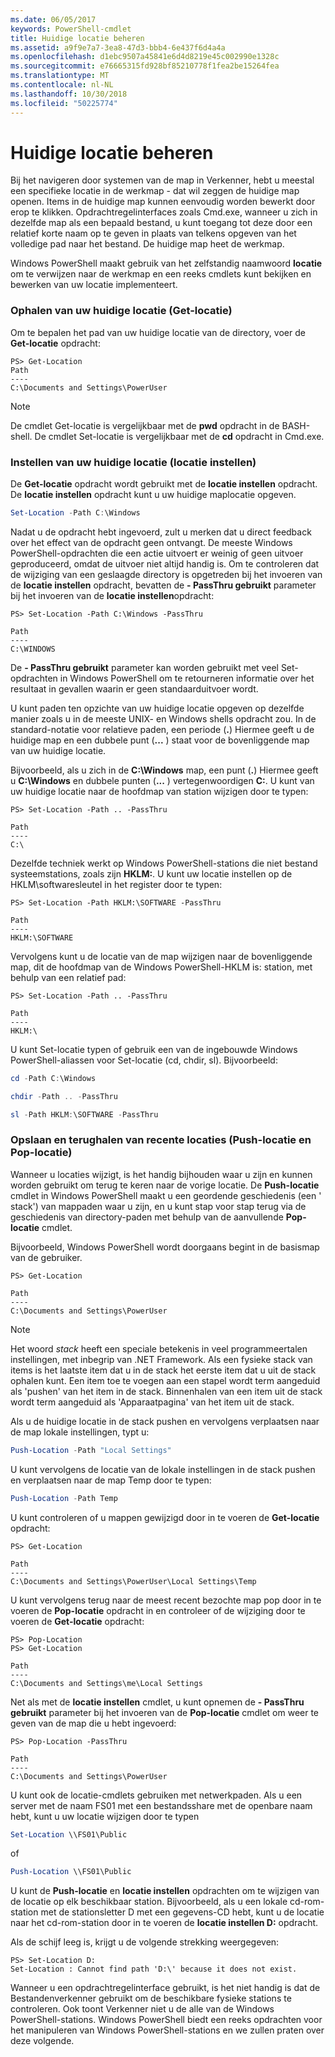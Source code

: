 ```yaml
---
ms.date: 06/05/2017
keywords: PowerShell-cmdlet
title: Huidige locatie beheren
ms.assetid: a9f9e7a7-3ea8-47d3-bbb4-6e437f6d4a4a
ms.openlocfilehash: d1ebc9507a45841e6d4d8219e45c002990e1328c
ms.sourcegitcommit: e76665315fd928bf85210778f1fea2be15264fea
ms.translationtype: MT
ms.contentlocale: nl-NL
ms.lasthandoff: 10/30/2018
ms.locfileid: "50225774"
---
```

# <a name="managing-current-location"></a>Huidige locatie beheren

Bij het navigeren door systemen van de map in Verkenner, hebt u meestal een specifieke locatie in de werkmap - dat wil zeggen de huidige map openen. Items in de huidige map kunnen eenvoudig worden bewerkt door erop te klikken. Opdrachtregelinterfaces zoals Cmd.exe, wanneer u zich in dezelfde map als een bepaald bestand, u kunt toegang tot deze door een relatief korte naam op te geven in plaats van telkens opgeven van het volledige pad naar het bestand. De huidige map heet de werkmap.

Windows PowerShell maakt gebruik van het zelfstandig naamwoord **locatie** om te verwijzen naar de werkmap en een reeks cmdlets kunt bekijken en bewerken van uw locatie implementeert.

### <a name="getting-your-current-location-get-location"></a>Ophalen van uw huidige locatie (Get-locatie)

Om te bepalen het pad van uw huidige locatie van de directory, voer de **Get-locatie** opdracht:

```
PS> Get-Location
Path
----
C:\Documents and Settings\PowerUser
```

> [!NOTE]
> De cmdlet Get-locatie is vergelijkbaar met de **pwd** opdracht in de BASH-shell. De cmdlet Set-locatie is vergelijkbaar met de **cd** opdracht in Cmd.exe.

### <a name="setting-your-current-location-set-location"></a>Instellen van uw huidige locatie (locatie instellen)

De **Get-locatie** opdracht wordt gebruikt met de **locatie instellen** opdracht. De **locatie instellen** opdracht kunt u uw huidige maplocatie opgeven.

```powershell
Set-Location -Path C:\Windows
```

Nadat u de opdracht hebt ingevoerd, zult u merken dat u direct feedback over het effect van de opdracht geen ontvangt. De meeste Windows PowerShell-opdrachten die een actie uitvoert er weinig of geen uitvoer geproduceerd, omdat de uitvoer niet altijd handig is. Om te controleren dat de wijziging van een geslaagde directory is opgetreden bij het invoeren van de **locatie instellen** opdracht, bevatten de **- PassThru gebruikt** parameter bij het invoeren van de **locatie instellen**opdracht:

```
PS> Set-Location -Path C:\Windows -PassThru

Path
----
C:\WINDOWS
```

De **- PassThru gebruikt** parameter kan worden gebruikt met veel Set-opdrachten in Windows PowerShell om te retourneren informatie over het resultaat in gevallen waarin er geen standaarduitvoer wordt.

U kunt paden ten opzichte van uw huidige locatie opgeven op dezelfde manier zoals u in de meeste UNIX- en Windows shells opdracht zou. In de standard-notatie voor relatieve paden, een periode (**.**) Hiermee geeft u de huidige map en een dubbele punt (**...** ) staat voor de bovenliggende map van uw huidige locatie.

Bijvoorbeeld, als u zich in de **C:\\Windows** map, een punt (**.**) Hiermee geeft u **C:\\Windows** en dubbele punten (**...** ) vertegenwoordigen **C:**. U kunt van uw huidige locatie naar de hoofdmap van station wijzigen door te typen:

```
PS> Set-Location -Path .. -PassThru

Path
----
C:\
```

Dezelfde techniek werkt op Windows PowerShell-stations die niet bestand systeemstations, zoals zijn **HKLM:**. U kunt uw locatie instellen op de HKLM\\softwaresleutel in het register door te typen:

```
PS> Set-Location -Path HKLM:\SOFTWARE -PassThru

Path
----
HKLM:\SOFTWARE
```

Vervolgens kunt u de locatie van de map wijzigen naar de bovenliggende map, dit de hoofdmap van de Windows PowerShell-HKLM is: station, met behulp van een relatief pad:

```
PS> Set-Location -Path .. -PassThru

Path
----
HKLM:\
```

U kunt Set-locatie typen of gebruik een van de ingebouwde Windows PowerShell-aliassen voor Set-locatie (cd, chdir, sl). Bijvoorbeeld:

```powershell
cd -Path C:\Windows
```

```powershell
chdir -Path .. -PassThru
```

```powershell
sl -Path HKLM:\SOFTWARE -PassThru
```

### <a name="saving-and-recalling-recent-locations-push-location-and-pop-location"></a>Opslaan en terughalen van recente locaties (Push-locatie en Pop-locatie)

Wanneer u locaties wijzigt, is het handig bijhouden waar u zijn en kunnen worden gebruikt om terug te keren naar de vorige locatie. De **Push-locatie** cmdlet in Windows PowerShell maakt u een geordende geschiedenis (een ' stack') van mappaden waar u zijn, en u kunt stap voor stap terug via de geschiedenis van directory-paden met behulp van de aanvullende  **Pop-locatie** cmdlet.

Bijvoorbeeld, Windows PowerShell wordt doorgaans begint in de basismap van de gebruiker.

```
PS> Get-Location

Path
----
C:\Documents and Settings\PowerUser
```

> [!NOTE]
> Het woord *stack* heeft een speciale betekenis in veel programmeertalen instellingen, met inbegrip van .NET Framework. Als een fysieke stack van items is het laatste item dat u in de stack het eerste item dat u uit de stack ophalen kunt. Een item toe te voegen aan een stapel wordt term aangeduid als 'pushen' van het item in de stack. Binnenhalen van een item uit de stack wordt term aangeduid als 'Apparaatpagina' van het item uit de stack.

Als u de huidige locatie in de stack pushen en vervolgens verplaatsen naar de map lokale instellingen, typt u:

```powershell
Push-Location -Path "Local Settings"
```

U kunt vervolgens de locatie van de lokale instellingen in de stack pushen en verplaatsen naar de map Temp door te typen:

```powershell
Push-Location -Path Temp
```

U kunt controleren of u mappen gewijzigd door in te voeren de **Get-locatie** opdracht:

```
PS> Get-Location

Path
----
C:\Documents and Settings\PowerUser\Local Settings\Temp
```

U kunt vervolgens terug naar de meest recent bezochte map pop door in te voeren de **Pop-locatie** opdracht in en controleer of de wijziging door te voeren de **Get-locatie** opdracht:

```
PS> Pop-Location
PS> Get-Location

Path
----
C:\Documents and Settings\me\Local Settings
```

Net als met de **locatie instellen** cmdlet, u kunt opnemen de **- PassThru gebruikt** parameter bij het invoeren van de **Pop-locatie** cmdlet om weer te geven van de map die u hebt ingevoerd:

```
PS> Pop-Location -PassThru

Path
----
C:\Documents and Settings\PowerUser
```

U kunt ook de locatie-cmdlets gebruiken met netwerkpaden. Als u een server met de naam FS01 met een bestandsshare met de openbare naam hebt, kunt u uw locatie wijzigen door te typen

```powershell
Set-Location \\FS01\Public
```

of

```powershell
Push-Location \\FS01\Public
```

U kunt de **Push-locatie** en **locatie instellen** opdrachten om te wijzigen van de locatie op elk beschikbaar station. Bijvoorbeeld, als u een lokale cd-rom-station met de stationsletter D met een gegevens-CD hebt, kunt u de locatie naar het cd-rom-station door in te voeren de **locatie instellen D:** opdracht.

Als de schijf leeg is, krijgt u de volgende strekking weergegeven:

```
PS> Set-Location D:
Set-Location : Cannot find path 'D:\' because it does not exist.
```

Wanneer u een opdrachtregelinterface gebruikt, is het niet handig is dat de Bestandenverkenner gebruikt om de beschikbare fysieke stations te controleren. Ook toont Verkenner niet u de alle van de Windows PowerShell-stations. Windows PowerShell biedt een reeks opdrachten voor het manipuleren van Windows PowerShell-stations en we zullen praten over deze volgende.

